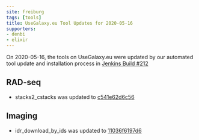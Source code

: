 ```yaml
---
site: freiburg
tags: [tools]
title: UseGalaxy.eu Tool Updates for 2020-05-16
supporters:
- denbi
- elixir
---
```


On 2020-05-16, the tools on UseGalaxy.eu were updated by our automated tool update and installation process in [Jenkins Build #212](https://build.galaxyproject.eu/job/usegalaxy-eu/job/install-tools/#212/)


## RAD-seq

- stacks2_cstacks was updated to [c541e62d6c56](https://toolshed.g2.bx.psu.edu/view/iuc/stacks2_cstacks/c541e62d6c56)

## Imaging

- idr_download_by_ids was updated to [11036f6197d6](https://toolshed.g2.bx.psu.edu/view/iuc/idr_download_by_ids/11036f6197d6)

